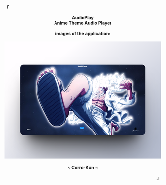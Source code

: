 <p align="left"><strong><samp>「</samp></strong></p>

<p align="center">
    <b>
        AudioPlay
        <br>
        Anime Theme Audio Player
        <br>
        <br>
        images of the application:
        <br>
        <br>
        <img src="public/present.png" alt="imagen">
        <br>
        <br>
        ~ Corro-Kun ~
    </b>
</p>

<p align="right"><strong><samp>」</samp></strong></p>

<br>
